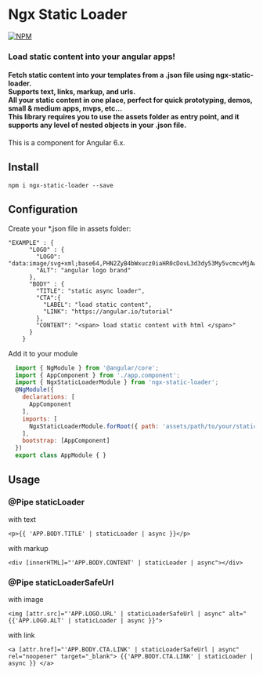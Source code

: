 # Ngx Static Loader

[![NPM](https://nodei.co/npm/ngx-static-loader.png?downloads=true&stars=true)](https://nodei.co/npm/ngx-static-loader/)
 
### Load static content into your angular apps!
#### Fetch static content into your templates from a .json file using ngx-static-loader.<br/> Supports text, links, markup, and urls. <br/>All your static content in one place, perfect for quick prototyping, demos, small & medium apps, mvps, etc...<br/>This library requires you to use the assets folder as entry point, and it supports any level of nested objects in your .json file.

This is a component for Angular 6.x. 


## Install
    npm i ngx-static-loader --save

    
## Configuration

Create your *.json file in assets folder:

    "EXAMPLE" : {
          "LOGO" : {
            "LOGO": "data:image/svg+xml;base64,PHN2ZyB4bWxucz0iaHR0cDovL3d3dy53My5vcmcvMjAwMC9zdmciIHZpZXdCb3g9IjAgMCAyNTAgMjUwIj4KICAgIDxwYXRoIGZpbGw9IiNERDAwMzEiIGQ9Ik0xMjUgMzBMMzEuOSA2My4ybDE0LjIgMTIzLjFMMTI1IDIzMGw3OC45LTQzLjcgMTQuMi0xMjMuMXoiIC8+CiAgICA8cGF0aCBmaWxsPSIjQzMwMDJGIiBkPSJNMTI1IDMwdjIyLjItLjFWMjMwbDc4LjktNDMuNyAxNC4yLTEyMy4xTDEyNSAzMHoiIC8+CiAgICA8cGF0aCAgZmlsbD0iI0ZGRkZGRiIgZD0iTTEyNSA1Mi4xTDY2LjggMTgyLjZoMjEuN2wxMS43LTI5LjJoNDkuNGwxMS43IDI5LjJIMTgzTDEyNSA1Mi4xem0xNyA4My4zaC0zNGwxNy00MC45IDE3IDQwLjl6IiAvPgogIDwvc3ZnPg==",
            "ALT": "angular logo brand"
          },
          "BODY" : {
            "TITLE": "static async loader",
            "CTA":{
              "LABEL": "load static content",
              "LINK": "https://angular.io/tutorial"
            },
            "CONTENT": "<span> load static content with html </span>"
          }
        }

Add it to your module

```javascript
  import { NgModule } from '@angular/core';
  import { AppComponent } from './app.component';
  import { NgxStaticLoaderModule } from 'ngx-static-loader';
  @NgModule({
    declarations: [
      AppComponent
    ],
    imports: [
      NgxStaticLoaderModule.forRoot({ path: 'assets/path/to/your/static-content.json' })
    ],
    bootstrap: [AppComponent]
  })
  export class AppModule { }
```

## Usage

### @Pipe staticLoader 

with text

`<p>{{ 'APP.BODY.TITLE' | staticLoader | async }}</p>`

with markup 

`<div [innerHTML]="'APP.BODY.CONTENT' | staticLoader | async"></div>`

### @Pipe staticLoaderSafeUrl 

with image

`<img [attr.src]="'APP.LOGO.URL' | staticLoaderSafeUrl | async" alt="{{'APP.LOGO.ALT' | staticLoader | async }}">`

with link

 `<a [attr.href]="'APP.BODY.CTA.LINK' | staticLoaderSafeUrl | async" rel="noopener" target="_blank">
          {{'APP.BODY.CTA.LINK' | staticLoader | async }}
    </a>`
